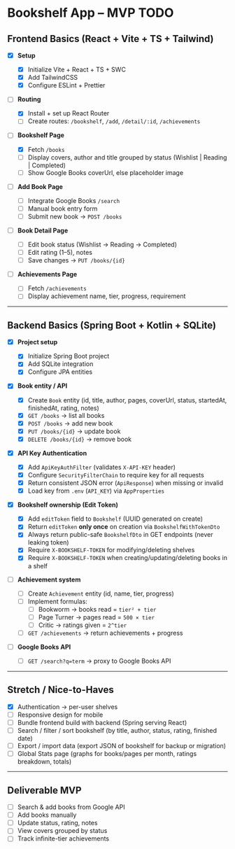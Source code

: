 # Bookshelf App – MVP TODO

## Frontend Basics (React + Vite + TS + Tailwind)

- [x] **Setup**

  - [x] Initialize Vite + React + TS + SWC
  - [x] Add TailwindCSS
  - [x] Configure ESLint + Prettier

- [ ] **Routing**

  - [x] Install + set up React Router
  - [ ] Create routes: `/bookshelf`, `/add`, `/detail/:id`, `/achievements`

- [ ] **Bookshelf Page**

  - [x] Fetch `/books`
  - [ ] Display covers, author and title grouped by status (Wishlist | Reading | Completed)
  - [ ] Show Google Books coverUrl, else placeholder image

- [ ] **Add Book Page**

  - [ ] Integrate Google Books `/search`
  - [ ] Manual book entry form
  - [ ] Submit new book → `POST /books`

- [ ] **Book Detail Page**

  - [ ] Edit book status (Wishlist → Reading → Completed)
  - [ ] Edit rating (1–5), notes
  - [ ] Save changes → `PUT /books/{id}`

- [ ] **Achievements Page**
  - [ ] Fetch `/achievements`
  - [ ] Display achievement name, tier, progress, requirement

---

## Backend Basics (Spring Boot + Kotlin + SQLite)

- [x] **Project setup**

  - [x] Initialize Spring Boot project
  - [x] Add SQLite integration
  - [x] Configure JPA entities

- [x] **Book entity / API**

  - [x] Create `Book` entity (id, title, author, pages, coverUrl, status, startedAt, finishedAt, rating, notes)
  - [x] `GET /books` → list all books
  - [x] `POST /books` → add new book
  - [x] `PUT /books/{id}` → update book
  - [x] `DELETE /books/{id}` → remove book

- [x] **API Key Authentication**

  - [x] Add `ApiKeyAuthFilter` (validates `X-API-KEY` header)
  - [x] Configure `SecurityFilterChain` to require key for all requests
  - [x] Return consistent JSON error (`ApiResponse`) when missing or invalid
  - [x] Load key from `.env` (`API_KEY`) via `AppProperties`

- [x] **Bookshelf ownership (Edit Token)**

  - [x] Add `editToken` field to `Bookshelf` (UUID generated on create)
  - [x] Return `editToken` **only once** on creation via `BookshelfWithTokenDto`
  - [x] Always return public-safe `BookshelfDto` in GET endpoints (never leaking token)
  - [x] Require `X-BOOKSHELF-TOKEN` for modifying/deleting shelves
  - [x] Require `X-BOOKSHELF-TOKEN` when creating/updating/deleting books in a shelf

- [ ] **Achievement system**

  - [ ] Create `Achievement` entity (id, name, tier, progress)
  - [ ] Implement formulas:
    - [ ] Bookworm → books read = `tier² + tier`
    - [ ] Page Turner → pages read = `500 × tier`
    - [ ] Critic → ratings given = `2^tier`
  - [ ] `GET /achievements` → return achievements + progress

- [ ] **Google Books API**
  - [ ] `GET /search?q=term` → proxy to Google Books API

---

## Stretch / Nice-to-Haves

- [x] Authentication → per-user shelves
- [ ] Responsive design for mobile
- [ ] Bundle frontend build with backend (Spring serving React)
- [ ] Search / filter / sort bookshelf (by title, author, status, rating, finished date)
- [ ] Export / import data (export JSON of bookshelf for backup or migration)
- [ ] Global Stats page (graphs for books/pages per month, ratings breakdown, totals)

---

## Deliverable MVP

- [ ] Search & add books from Google API
- [ ] Add books manually
- [ ] Update status, rating, notes
- [ ] View covers grouped by status
- [ ] Track infinite-tier achievements
